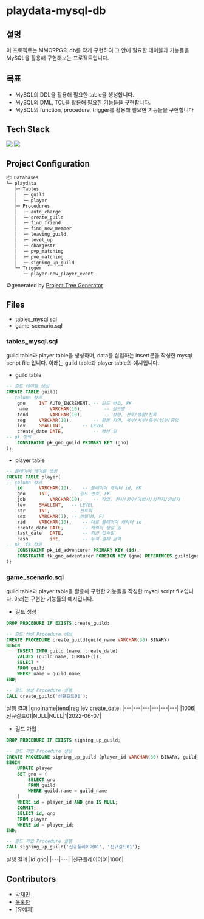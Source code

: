 # playdata-mysql-db

## 설명
이 프로젝트는 MMORPG의 db를 작게 구현하여 그 안에 필요한 테이블과 기능들을 MySQL을 활용해 구현해보는 프로젝트입니다.

## 목표
* MySQL의 DDL을 활용해 필요한 table을 생성합니다.
* MySQL의 DML, TCL을 활용해 필요한 기능들을 구현합니다.
* MySQL의 function, procedure, trigger를 활용해 필요한 기능들을 구현합니다


## Tech Stack
<img src="https://img.shields.io/badge/mysql-4479A1?style=for-the-badge&logo=mysql&logoColor=white">
<img src="https://img.shields.io/badge/dbeaver-003B57?style=for-the-badge&logo=dbeaver&logoColor=white">

## Project Configuration
```bash
📦 Databases
└─ playdata
   ├─ Tables
   │  ├─ guild
   │  └─ player
   ├─ Procedures
   │  ├─ auto_charge
   │  ├─ create_guild
   │  ├─ find_friend
   │  ├─ find_new_member
   │  ├─ leaving_guild
   │  ├─ level_up
   │  ├─ chargestr
   │  ├─ pvp_matching
   │  ├─ pve_matching
   │  └─ signing_up_guild
   └─ Trigger
      └─ player.new_player_event
```
©generated by [Project Tree Generator](https://woochanleee.github.io/project-tree-generator)

## Files
* tables_mysql.sql
* game_scenario.sql

### tables_mysql.sql
guild table과 player table을 생성하며, data를 삽입하는 insert문을 작성한 mysql script file 입니다. 아래는 guild table과 player table의 예시입니다.

* guild table
```sql
-- 길드 테이블 생성
CREATE TABLE guild(
-- column 정의
	gno		INT AUTO_INCREMENT,	-- 길드 번호, PK
	name		VARCHAR(10),		-- 길드명
	tend		VARCHAR(10),		-- 성향, 전투/생활/친목
	reg		VARCHAR(10),		-- 활동 지역, 북부/서부/동부/남부/중앙
	lev		SMALLINT,		-- LEVEL
	create_date	DATE,			-- 생성 일
-- pk 정의
	CONSTRAINT pk_gno_guild PRIMARY KEY (gno)
);
```

* player table
```sql
-- 플레이어 테이블 생성
CREATE TABLE player(
-- column 정의
	id		VARCHAR(10),	-- 플레이어 캐릭터 id, PK
	gno		INT,		-- 길드 번호, FK
	job 		VARCHAR(10),	-- 직업, 전사/궁수/마법사/성직자/암살자
	lev		SMALLINT,	-- LEVEL
	str		INT,		-- 전투력
	sex		VARCHAR(1),	-- 성벌(M, F)
	rid		VARCHAR(10),	-- 대표 플레어이 캐릭터 id
	create_date	DATE,		-- 캐릭터 생성 일
	last_date	DATE,		-- 최근 접속일
	cash		int,		-- 누적 결제 금액
-- pk, fk 정의
	CONSTRAINT pk_id_adventurer PRIMARY KEY (id),
	CONSTRAINT fk_gno_adventurer FOREIGN KEY (gno) REFERENCES guild(gno)
);
```

### game_scenario.sql
guild table과 player table을 활용해 구현한 기능들을 작성한 mysql script file입니다. 아래는 구현한 기능들의 예시입니다.

* 길드 생성
```sql
DROP PROCEDURE IF EXISTS create_guild;

-- 길드 생성 Procedure 생성
CREATE PROCEDURE create_guild(guild_name VARCHAR(30) BINARY)
BEGIN
	INSERT INTO guild (name, create_date)
	VALUES (guild_name, CURDATE());
	SELECT *
	FROM guild
	WHERE name = guild_name;
END;
```

```sql
-- 길드 생성 Procedure 실행
CALL create_guild('신규길드01');
```

실행 결과
|gno|name|tend|reg|lev|create_date|
|---|---|---|---|---|---|
|1006|신규길드01|NULL|NULL|1|2022-06-07|

* 길드 가입
```sql
DROP PROCEDURE IF EXISTS signing_up_guild;

-- 길드 가입 Procedure 생성
CREATE PROCEDURE signing_up_guild (player_id VARCHAR(30) BINARY, guild_name VARCHAR(30) BINARY)
BEGIN
	UPDATE player
	SET gno = (
		SELECT gno
		FROM guild
		WHERE guild.name = guild_name
	)
	WHERE id = player_id AND gno IS NULL;
	COMMIT;
	SELECT id, gno
	FROM player
	WHERE id = player_id;
END;
```

```sql
-- 길드 가입 Procedure 실행
CALL signing_up_guild('신규플레이어01', '신규길드01');
```

실행 결과
|id|gno|
|---|---|
|신규플레이어01|1006|

## Contributors
* [박재민](https://github.com/jacob3015)
* [윤홍찬](https://github.com/Chani0324)
* [유예지]
